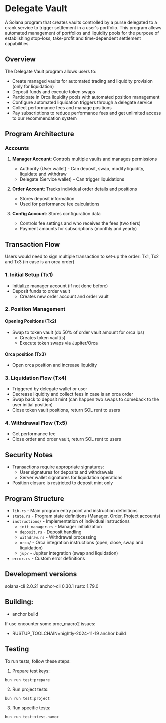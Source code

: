 # Delegate Vault

A Solana program that creates vaults controlled by a purse delegated to a crank service to trigger settlement in a user's portfolio. This program allows automated management of portfolios and liquidity pools for the purpose of establishing stop-loss, take-profit and time-dependent settlement capabilities.

## Overview

The Delegate Vault program allows users to:
- Create managed vaults for automated trading and liquidity provision (only for liquidation)
- Deposit funds and execute token swaps
- Participate in Orca liquidity pools with automated position management
- Configure automated liquidation triggers through a delegate service
- Collect performance fees and manage positions
- Pay subscriptions to reduce performance fees and get unlimited access to our recommendation system

## Program Architecture

### Accounts
1. **Manager Account**: Controls multiple vaults and manages permissions
   - Authority (User wallet) - Can deposit, swap, modify liquidity, liquidate and withdraw
   - Delegate (Service wallet) - Can trigger liquidations

2. **Order Account**: Tracks individual order details and positions
   - Stores deposit information
   - Used for performance fee calculations

3. **Config Account**: Stores ocnfiguration data
   - Controls fee settings and who receives the fees (two tiers)
   - Payment amounts for subscriptions (monthly and yearly)

## Transaction Flow

Users would need to sign multiple transaction to set-up the order: Tx1, Tx2 and Tx3 (in case is an orca order)

### 1. Initial Setup (Tx1)
- Initialize manager account (if not done before)
- Deposit funds to order vault
  - Creates new order account and order vault

### 2. Position Management
#### Opening Positions (Tx2)
- Swap to token vault (do 50% of order vault amount for orca lps)
  - Creates token vault(s)
  - Execute token swaps via Jupiter/Orca
 
#### Orca position (Tx3)
- Open orca position and increase liquidity

### 3. Liquidation Flow (Tx4)
- Triggered by delegate wallet or user
- Decrease liquidity and collect fees in case is an orca order
- Swap back to deposit mint (can happen two swaps to comeback to the user initial position)
- Close token vault positions, return SOL rent to users

### 4. Withdrawal Flow (Tx5)
- Get performance fee
- Close order and order vault, return SOL rent to users

## Security Notes
- Transactions require appropriate signatures:
  - User signatures for deposits and withdrawals
  - Server wallet signatures for liquidation operations
- Position closure is restricted to deposit mint only

## Program Structure

- `lib.rs` - Main program entry point and instruction definitions
- `state.rs` - Program state definitions (Manager, Order, Project accounts)
- `instructions/` - Implementation of individual instructions
  - `init_manager.rs` - Manager initialization
  - `deposit.rs` - Deposit handling
  - `withdraw.rs` - Withdrawal processing
  - `orca/` - Orca integration instructions (open, close, swap and liquidation)
  - `jup/` - Jupiter integration (swap and liquidation)
- `error.rs` - Custom error definitions

## Development versions

solana-cli 2.0.21
anchor-cli 0.30.1
rustc 1.79.0

## Building:

- anchor build

If use encounter some proc_macro2 issues:

- RUSTUP_TOOLCHAIN=nightly-2024-11-19 anchor build

## Testing

To run tests, follow these steps:

1. Prepare test keys:
```
bun run test:prepare
```

2. Run project tests:
```
bun run test:project
```

3. Run specific tests:
```
bun run test:<test-name>
```